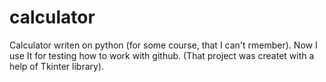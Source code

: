 # calculator
Calculator writen on python (for some course, that I can't rmember).
Now I use It for testing how to work with github.
(That project was createt with a help of Tkinter library).
